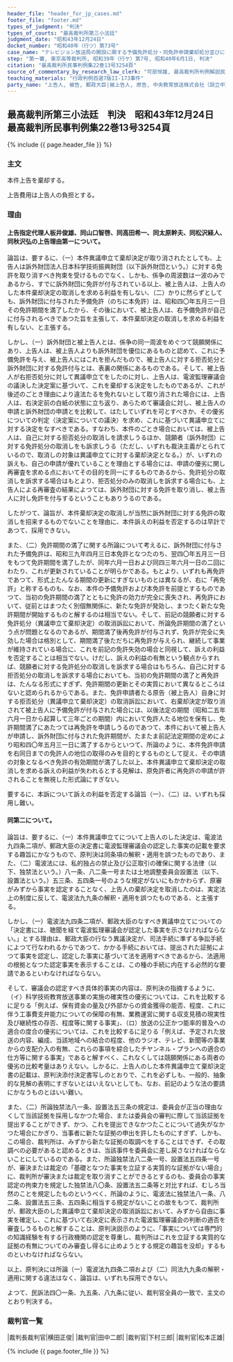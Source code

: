 ```yaml
---
header_file: "header_for_jp_cases.md"
footer_file: "footer.md"
types_of_judgment: "判決"
types_of_courts: "最高裁判所第三小法廷"
judgment_date: "昭和43年12月24日"
docket_number: "昭和40年（行ツ）第73号"
case_name: "テレビジョン放送局の開設に関する予備免許処分・同免許申請棄却処分並びにこれが異議申立棄却決定取消請求上告事件"
step: "第一審, 東京高等裁判所, 昭和39年（行ケ）第7号, 昭和40年6月1日, 判決"
citation: "最高裁判所民事判例集22巻13号3254頁"
source_of_commentary_by_research_law_clerk: "可部恒雄, 最高裁判所判例解説民事篇昭和43年度号1476頁"
teaching_materials: "行政判例百選7版II-173事件"
party_name: "上告人, 被告, 郵政大臣|被上告人, 原告, 中央教育放送株式会社（設立中）"
---
```


## 最高裁判所第三小法廷　判決　昭和43年12月24日　最高裁判所民事判例集22巻13号3254頁

{% include {{ page.header_file }}  %}


















### 主文



本件上告を棄却する。

上告費用は上告人の負担とする。





### 理由



#### 上告指定代理人板井俊雄、同山口智啓、同高田希一、同太原幹夫、同松沢経人、同秋沢弘の上告理由第一について。

論旨は、要するに、（一）本件異議申立て棄却決定が取り消されたとしても、上告人は訴外財団法人日本科学技術振興財団（以下訴外財団という。）に対する免許を取り消すべき拘束を受けるものでなく、しかも、係争の周波数は一波のみであるから、すでに訴外財団に免許が付与されている以上、被上告人は、上告人のした本件棄却決定の取消しを求める利益を有しない、（二）かりに然らずとしても、訴外財団に付与された予備免許（のちに本免許）は、昭和四〇年五月三一日その免許期間を満了したから、その後において、被上告人は、右予備免許が自己に付与されるべきであつた旨を主張して、本件棄却決定の取消しを求める利益を有しない、と主張する。

しかし、（一）訴外財団と被上告人とは、係争の同一周波をめぐつて競願関係にあり、上告人は、被上告人よりも訴外財団を優位にあるものと認めて、これに予備免許を与え、被上告人にはこれを拒んだもので、被上告人に対する拒否処分と訴外財団に対する免許付与とは、表裏の関係にあるものである。そして、被上告人が右拒否処分に対して異議申立てをしたのに対し、上告人は、電波監理審議会の議決した決定案に基づいて、これを棄却する決定をしたものであるが、これが後述のごとき理由により違法たるを免れないとして取り消された場合には、上告人は、右決定前の白紙の状態に立ち返り、あらためて審議会に対し、被上告人の申請と訴外財団の申請とを比較して、はたしていずれを可とすべきか、その優劣についての判定（決定案についての議決）を求め、これに基づいて異議申立てに対する決定をなすべきである。すなわち、本件のごとき場合においては、被上告人は、自己に対する拒否処分の取消しを請求しうるほか、競願者（訴外財団）に対する免許処分の取消しをも訴求しうる（ただし、いずれも裁決主義がとられているので、取消しの対象は異議申立てに対する棄却決定となる。）が、いずれの訴えも、自己の申請が優れていることを理由とする場合には、申請の優劣に関し再審査を求める点においてその目的を同一にするものであるから、免許処分の取消しを訴求する場合はもとより、拒否処分のみの取消しを訴求する場合にも、上告人による再審査の結果によつては、訴外財団に対する免許を取り消し、被上告人に対し免許を付与するということもありうるのである。

したがつて、論旨が、本件棄却決定の取消しが当然に訴外財団に対する免許の取消しを招来するものでないことを理由に、本件訴えの利益を否定するのは早計であつて、採用できない。

また、（二）免許期間の満了に関する所論について考えるに、訴外財団に付与された予備免許は、昭和三九年四月三日本免許となつたのち、翌四〇年五月三一日をもつて免許期間を満了したが、同年六月一日および同四三年六月一日の二回にわたり、これが更新されていることが明らかである。もとより、いずれも再免許であつて、形式上たんなる期間の更新にすぎないものとは異なるが、右に「再免許」と称するものも、なお、本件の予備免許および本免許を前提とするものであつて、当初の免許期間の満了とともに免許の効力が完全に喪失され、再免許において、従前とはまつたく別個無関係に、新たな免許が発効し、まつたく新たな免許期間が開始するものと解するのは相当でない。そして、前記の競願者に対する免許処分（異議申立て棄却決定）の取消訴訟において、所論免許期間の満了という点が問題となるのであるが、期間満了後再免許が付与されず、免許が完全に失効した場合は格別として、期間満了後ただちに再免許が与えられ、継続して事業が維持されている場合に、これを前記の免許失効の場合と同視して、訴えの利益を否定することは相当でない。けだし、訴えの利益の有無という観点からすれば、競願者に対する免許処分の取消しを訴求する場合はもちろん、自己に対する拒否処分の取消しを訴求する場合においても、当初の免許期間の満了と再免許は、たんなる形式にすぎず、免許期間の更新とその実質において異なるところはないと認められるからである。また、免許申請者たる原告（被上告人）自身に対する拒否処分（異議申立て棄却決定）の取消訴訟において、右棄却決定が取り消されて被上告人に予備免許が付与された場合には、以後法定の期間（昭和二五年六月一日から起算して三年ごとの期間）内において免許人たる地位を保有し、免許期間満了にあたつては再免許を申請しうるのであつて、本件において被上告人が申請し、訴外財団に付与された免許期間が、たまたま前記法定期間の定めにより昭和四〇年五月三一日に満了するからといつて、所論のように、本件免許申請を右同日までの免許人の地位の取得のみを目的とするものとして捉え、その申請の対象となるべき免許の有効期間が満了した以上、本件異議申立て棄却決定の取消しを求める訴えの利益が失われるとする見解は、原免許者に再免許の申請が許されることを無視した形式論にすぎない。

要するに、本訴について訴えの利益を否定する論旨（一）、（二）は、いずれも採用し難い。

#### 同第二について。

論旨は、要するに、（一）本件異議申立てについて上告人のした決定は、電波法九四条二項が、郵政大臣の決定書に電波監理審議会の認定した事実の記載を要求する趣旨にかなうもので、原判決は同条項の解釈・適用を誤つたものであり、また、（二）電波法には、私的独占の禁止及び公正取引の確保に関する法律（以下、独禁法という。）八一条、八二条一号または土地調整委員会設置法（以下、設置法という。）五三条、五四条一号のような規定がないにもかかわらず、原審がみずから事実を認定することなく、上告人の棄却決定を取消したのは、実定法上の制度に反して、電波法九九条の解釈・適用を誤つたものである、と主張する。

しかし、（一）電波法九四条二項が、郵政大臣のなすべき異議申立てについての「決定書には、聴聞を経て電波監理審議会が認定した事実を示さなければならない。」とする理由は、郵政大臣の行なう異議決定が、司法手続に準ずる争訟手続によつて行なわれるからであつて、かかる手続においては、提出された証拠によつて事実を認定し、認定した事実に基づいて法を適用すべきであるから、法適用の根拠となつた認定事実を表示することは、この種の手続に内在する必然的な要請であるといわなければならない。

そして、審議会の認定すべき具体的事実の内容は、原判決の指摘するように、（イ）科学技術教育放送事業の実施の確実性の優劣については、これを比較するに足りる「例えば、保有資金の量及び外部からの資金獲得の能否、程度、これに伴う工事費支弁能力についての保障の有無、業務運営に関する収支見積の現実性及び継続性の存否、程度等に関する事実」、（ロ）放送の公正かつ能率的普及への適合の度合の優劣については、これを比較するに足りる「例えば、予定された放送の内容、編成、当該地域への結合の程度、他のラジオ、テレビ、新聞等の事業からの支配介入の有無、これらの事項を綜合したチヤンネル・プランへの適合の仕方等に関する事実」であると解すべく、これなくしては競願関係にある両者の優劣の比較考量はありえない。しかるに、上告人のした本件異議申立て棄却決定書の記載は、原判決添付決定書写しのとおりで、これを必ずしも、一般的、抽象的な見解の表明にすぎないとはいえないとしても、なお、前記のような法の要請にかなうものとはいい難い。

また、（二）所論独禁法八一条、設置法五三条の規定は、委員会が正当の理由なくして当該証拠を採用しなかつた場合、または委員会の審判に際して当該証拠を提出することができず、かつ、これを提出できなかつたことについて過失がなかつた場合にかぎり、当事者に新たな証拠の申出を許したものにすぎず、しかも、この場合、裁判所は、みずから新たな証拠の取調べをすることはできず、その取調べの必要があると認めるときは、当該事件を委員会に差し戻さなければならないことにしているのである。また、所論独禁法八二条一号、設置法五四条一号が、審決または裁定の「基礎となつた事実を立証する実質的な証拠がない場合」に、裁判所が審決または裁定を取り消すことができるとするのも、委員会の事実認定の拘束力を規定した独禁法八〇条、設置法五二条等と対比すれば、むしろ当然のことを規定したものというべく、所論のように、電波法に独禁法八一条、八二条、設置法五三条、五四条に相当する規定がないことの故をもつて、裁判所が、郵政大臣のした異議申立て棄却決定の取消訴訟において、みずから自由に事実を確定し、これに基づいて右決定に表示された電波監理審議会の判断の適否を審査しうるものと解することは、原判決説示のように、「事実については専門的の知識経験を有する行政機関の認定を尊重し、裁判所はこれを立証する実質的な証拠の有無についてのみ審査し得るに止めようとする規定の趣旨を没却」するものといわなければならない。

以上、原判決には所論（一）電波法九四条二項および（二）同法九九条の解釈・適用に関する違法はなく、論旨は、いずれも採用できない。

よつて、民訴法四〇一条、九五条、八九条に従い、裁判官全員の一致で、主文のとおり判決する。

### 裁判官一覧

|裁判長裁判官|横田正俊|
|裁判官|田中二郎|
|裁判官|下村三郎|
|裁判官|松本正雄|






{% include {{ page.footer_file }}  %}
